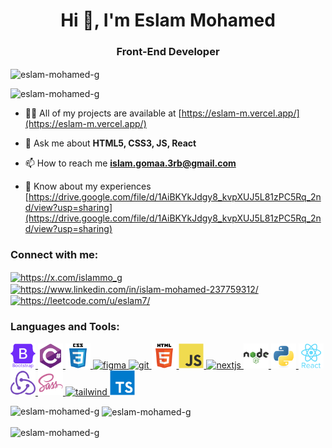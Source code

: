 <h1 align="center">Hi 👋, I'm Eslam Mohamed</h1>
<h3 align="center">Front-End Developer</h3>
<img src="https://globaleducation.s3.ap-south-1.amazonaws.com/globaledu/gif/front-end-development.gif" alt="eslam-mohamed-g" align="center" width="100%" height="350" />


<p align="left"> <img src="https://komarev.com/ghpvc/?username=eslam-mohamed-g&label=Profile%20views&color=0e75b6&style=flat" alt="eslam-mohamed-g" /> </p>

- 👨‍💻 All of my projects are available at [https://eslam-m.vercel.app/](https://eslam-m.vercel.app/)

- 💬 Ask me about **HTML5, CSS3, JS, React**

- 📫 How to reach me **islam.gomaa.3rb@gmail.com**

- 📄 Know about my experiences [https://drive.google.com/file/d/1AiBKYkJdgy8_kvpXUJ5L81zPC5Rq_2nd/view?usp=sharing](https://drive.google.com/file/d/1AiBKYkJdgy8_kvpXUJ5L81zPC5Rq_2nd/view?usp=sharing)

<h3 align="left">Connect with me:</h3>
<p align="left">
<a href="https://twitter.com/https://x.com/islammo_g" target="blank"><img align="center" src="https://raw.githubusercontent.com/rahuldkjain/github-profile-readme-generator/master/src/images/icons/Social/twitter.svg" alt="https://x.com/islammo_g" height="30" width="40" /></a>
<a href="https://linkedin.com/in/https://www.linkedin.com/in/islam-mohamed-237759312/" target="blank"><img align="center" src="https://raw.githubusercontent.com/rahuldkjain/github-profile-readme-generator/master/src/images/icons/Social/linked-in-alt.svg" alt="https://www.linkedin.com/in/islam-mohamed-237759312/" height="30" width="40" /></a>
<a href="https://www.leetcode.com/https://leetcode.com/u/eslam7/" target="blank"><img align="center" src="https://raw.githubusercontent.com/rahuldkjain/github-profile-readme-generator/master/src/images/icons/Social/leet-code.svg" alt="https://leetcode.com/u/eslam7/" height="30" width="40" /></a>
</p>



<h3 align="left">Languages and Tools:</h3>
<p align="left"> 
  <a href="https://getbootstrap.com" target="_blank" rel="noreferrer" style="margin: 10"> 
    <img src="https://raw.githubusercontent.com/devicons/devicon/master/icons/bootstrap/bootstrap-plain-wordmark.svg" alt="bootstrap" width="40" height="40"/> 
  </a>
  <a href="https://www.w3schools.com/cs/" target="_blank" rel="noreferrer" margin-right: "20"> 
     <img src="https://raw.githubusercontent.com/devicons/devicon/master/icons/csharp/csharp-original.svg" alt="csharp" width="40" height="40"/> 
  </a>
  <a href="https://www.w3schools.com/css/" target="_blank" rel="noreferrer" margin-right: "20"> 
    <img src="https://raw.githubusercontent.com/devicons/devicon/master/icons/css3/css3-original-wordmark.svg" alt="css3" width="40" height="40"/> 
  </a> 
  <a href="https://www.figma.com/" target="_blank" rel="noreferrer"> 
     <img src="https://www.vectorlogo.zone/logos/figma/figma-icon.svg" alt="figma" width="40" height="40"/>
  </a> 
  <a href="https://git-scm.com/" target="_blank" rel="noreferrer"> 
    <img src="https://www.vectorlogo.zone/logos/git-scm/git-scm-icon.svg" alt="git" width="40" height="40"/> 
  </a> 
  <a href="https://www.w3.org/html/" target="_blank" rel="noreferrer"> 
    <img src="https://raw.githubusercontent.com/devicons/devicon/master/icons/html5/html5-original-wordmark.svg" alt="html5" width="40" height="40"/> 
  </a> 
  <a href="https://developer.mozilla.org/en-US/docs/Web/JavaScript" target="_blank" rel="noreferrer"> 
    <img src="https://raw.githubusercontent.com/devicons/devicon/master/icons/javascript/javascript-original.svg" alt="javascript" width="40" height="40"/> 
  </a>
  <a href="https://nextjs.org/" target="_blank" rel="noreferrer"> 
    <img src="https://cdn.worldvectorlogo.com/logos/nextjs-2.svg" alt="nextjs" width="40" height="40"/>
  </a> 
  <a href="https://nodejs.org" target="_blank" rel="noreferrer"> 
    <img src="https://raw.githubusercontent.com/devicons/devicon/master/icons/nodejs/nodejs-original-wordmark.svg" alt="nodejs" width="40" height="40"/> 
  </a>
  <a href="https://www.python.org" target="_blank" rel="noreferrer"> 
    <img src="https://raw.githubusercontent.com/devicons/devicon/master/icons/python/python-original.svg" alt="python" width="40" height="40"/>
  </a> 
  <a href="https://reactjs.org/" target="_blank" rel="noreferrer">
    <img src="https://raw.githubusercontent.com/devicons/devicon/master/icons/react/react-original-wordmark.svg" alt="react" width="40" height="40"/>
  </a>
  <a href="https://redux.js.org" target="_blank" rel="noreferrer"> 
    <img src="https://raw.githubusercontent.com/devicons/devicon/master/icons/redux/redux-original.svg" alt="redux" width="40" height="40"/> 
  </a> 
  <a href="https://sass-lang.com" target="_blank" rel="noreferrer"> 
    <img src="https://raw.githubusercontent.com/devicons/devicon/master/icons/sass/sass-original.svg" alt="sass" width="40" height="40"/> 
  </a> 
  <a href="https://tailwindcss.com/" target="_blank" rel="noreferrer"> 
    <img src="https://www.vectorlogo.zone/logos/tailwindcss/tailwindcss-icon.svg" alt="tailwind" width="40" height="40"/> 
  </a> 
  <a href="https://www.typescriptlang.org/" target="_blank" rel="noreferrer"> 
    <img src="https://raw.githubusercontent.com/devicons/devicon/master/icons/typescript/typescript-original.svg" alt="typescript" width="40" height="40"/> 
  </a> 
</p>

<p>
  <img align="left" src="https://github-readme-stats.vercel.app/api/top-langs?username=eslam-mohamed-g&show_icons=true&locale=en&layout=compact" alt="eslam-mohamed-g" />
</p>

<p>&nbsp;<img align="center" src="https://github-readme-stats.vercel.app/api?username=eslam-mohamed-g&show_icons=true&locale=en" alt="eslam-mohamed-g" /></p>

<p><img align="center" src="https://github-readme-streak-stats.herokuapp.com/?user=eslam-mohamed-g&" alt="eslam-mohamed-g" /></p>

